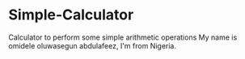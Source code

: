 # Simple-Calculator
Calculator to perform some simple arithmetic operations
My name is omidele oluwasegun abdulafeez, I'm from Nigeria.
